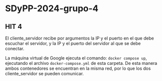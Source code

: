 # SDyPP-2024-grupo-4
## HIT 4

El cliente_servidor recibe por argumentos la IP y el puerto en el que debe escuchar el servidor, y la IP y el puerto del servidor al que se debe conectar.

La máquina virtual de Google ejecuta el comando: ```docker compose up```, ejecutando el archivo ```docker-compose.yml``` de esta carpeta. De esta manera ambos contenedores se encuentran en la misma red, por lo que los dos cliente_servidor se pueden comunicar.


